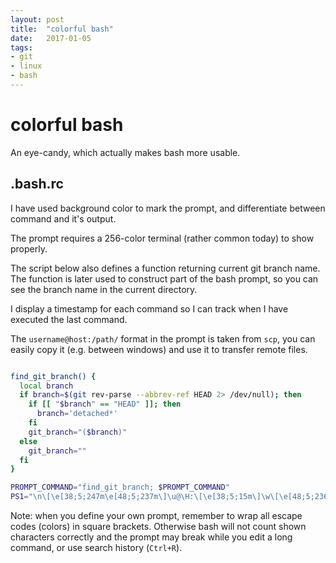 ```yaml
---
layout: post
title:  "colorful bash"
date:   2017-01-05
tags:
- git
- linux
- bash
---
```


# colorful bash #

An eye-candy, which actually makes bash more usable.

## .bash.rc ##

I have used background color to mark the prompt, and differentiate between command and it's output.

The prompt requires a 256-color terminal (rather common today) to show properly.

The script below also defines a function returning current git branch name. The function is later used to construct part of the bash prompt, so you can see the branch name in the current directory.

I display a timestamp for each command so I can track when I have executed the last command.

The ``username@host:/path/`` format in the prompt is taken from ``scp``, you can easily copy it (e.g. between windows) and use it to transfer remote files.

```bash

find_git_branch() {
  local branch
  if branch=$(git rev-parse --abbrev-ref HEAD 2> /dev/null); then
    if [[ "$branch" == "HEAD" ]]; then
      branch='detached*'
    fi
    git_branch="($branch)"
  else
    git_branch=""
  fi
}

PROMPT_COMMAND="find_git_branch; $PROMPT_COMMAND"
PS1="\n\[\e[38;5;247m\e[48;5;237m\]\u@\H:\[\e[38;5;15m\]\w\[\e[48;5;236m\] \[\e[48;5;235m\] \[\e[48;5;234m\] \[\e[48;5;233m\] \[\e[48;5;232m\] \[\e[m\e[38;5;237m\]   \t   \$?   \$git_branch   \[\e[m\]\n\[\e[38;5;237m\e[48;5;237m\] \[\e[m\e[38;5;226m\] $ \[\e[m\]"

```

Note: when you define your own prompt, remember to wrap all escape codes (colors) in square brackets.
Otherwise bash will not count shown characters correctly and the prompt may break while you edit a long command, or use search history (``Ctrl+R``).
